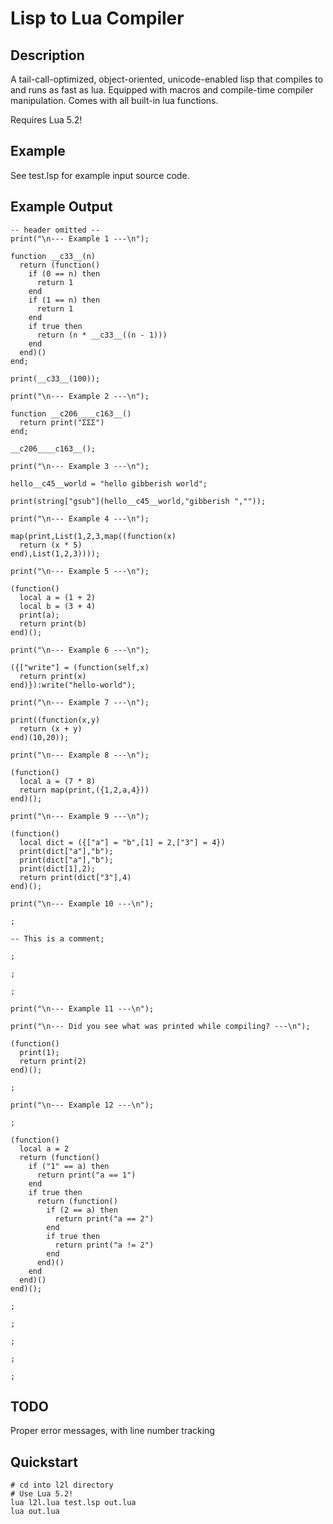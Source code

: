 Lisp to Lua Compiler
====================

Description
-----------
A tail-call-optimized, object-oriented, unicode-enabled lisp that compiles to and runs as fast as lua. Equipped with macros and compile-time compiler manipulation. Comes with all built-in lua functions. 

Requires Lua 5.2!

Example 
-------

See test.lsp for example input source code.

Example Output
--------------
    -- header omitted --
    print("\n--- Example 1 ---\n");

    function __c33__(n)
      return (function()  
        if (0 == n) then
          return 1
        end
        if (1 == n) then
          return 1
        end
        if true then
          return (n * __c33__((n - 1)))
        end
      end)()
    end;

    print(__c33__(100));

    print("\n--- Example 2 ---\n");

    function __c206____c163__()
      return print("ΣΣΣ")
    end;

    __c206____c163__();

    print("\n--- Example 3 ---\n");

    hello__c45__world = "hello gibberish world";

    print(string["gsub"](hello__c45__world,"gibberish ",""));

    print("\n--- Example 4 ---\n");

    map(print,List(1,2,3,map((function(x)
      return (x * 5)
    end),List(1,2,3))));

    print("\n--- Example 5 ---\n");

    (function()
      local a = (1 + 2)
      local b = (3 + 4)
      print(a);
      return print(b)
    end)();

    print("\n--- Example 6 ---\n");

    ({["write"] = (function(self,x)
      return print(x)
    end)}):write("hello-world");

    print("\n--- Example 7 ---\n");

    print((function(x,y)
      return (x + y)
    end)(10,20));

    print("\n--- Example 8 ---\n");

    (function()
      local a = (7 * 8)
      return map(print,({1,2,a,4}))
    end)();

    print("\n--- Example 9 ---\n");

    (function()
      local dict = ({["a"] = "b",[1] = 2,["3"] = 4})
      print(dict["a"],"b");
      print(dict["a"],"b");
      print(dict[1],2);
      return print(dict["3"],4)
    end)();

    print("\n--- Example 10 ---\n");

    ;

    -- This is a comment;

    ;

    ;

    ;

    print("\n--- Example 11 ---\n");

    print("\n--- Did you see what was printed while compiling? ---\n");

    (function()
      print(1);
      return print(2)
    end)();

    ;

    print("\n--- Example 12 ---\n");

    ;

    (function()
      local a = 2
      return (function()  
        if ("1" == a) then
          return print("a == 1")
        end
        if true then
          return (function()  
            if (2 == a) then
              return print("a == 2")
            end
            if true then
              return print("a != 2")
            end
          end)()
        end
      end)()
    end)();

    ;

    ;

    ;

    ;

    ;


TODO
----

Proper error messages, with line number tracking

Quickstart
----------
    # cd into l2l directory
    # Use Lua 5.2!
    lua l2l.lua test.lsp out.lua
    lua out.lua

